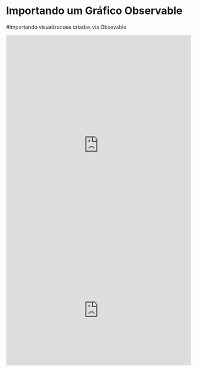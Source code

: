 # Importando um Gráfico Observable
#Importando visualizacoes criadas via Obsevable
<iframe width="100%" height="600" frameborder="0"
  src="https://observablehq.com/embed/91650ce3d7ace1fd@303?cells=Exerc1%2CExerc2">
  </iframe>
<iframe width="100%" height="301" frameborder="0"
  src="https://observablehq.com/embed/91650ce3d7ace1fd@303?cells=Exerc2"></iframe>
